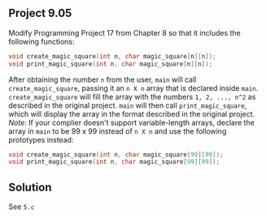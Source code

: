 ## Project 9.05

Modify Programming Project 17 from Chapter 8 so that it includes the following functions:

```c
void create_magic_square(int n, char magic_square[n][n]);
void print_magic_square(int n, char magic_square[n][n]);
```

After obtaining the number `n` from the user, `main` will call `create_magic_square`, passing it an `n X n` array that is declared inside `main`. `create_magic_square` will fill the array with the numbers `1, 2, ..., n^2` as described in the original project. `main` will then call `print_magic_square`, which will display the array in the format described in the original project. *Note*: If your complier doesn't support variable-length arrays, declare the array in `main` to be 99 x 99 instead of `n X n` and use the following prototypes instead:

```c
void create_magic_square(int n, char magic_square[99][99]);
void print_magic_square(int n, char magic_square[99][99]);
```

## Solution

See `5.c`
